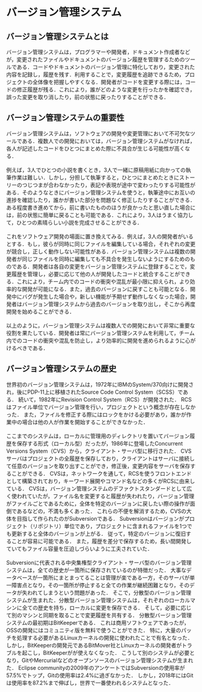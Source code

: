 # バージョン管理システム

## バージョン管理システムとは
バージョン管理システムは，プログラマーや開発者，ドキュメント作成者などが，変更されたファイルやドキュメントのバージョン履歴を管理するためのツールである．コードやドキュメントのバージョン管理に特化しており，変更された内容を記録し，履歴を残す．利用することで，変更履歴を追跡できるため，プロジェクトの全体像を把握しやすくなる．開発者がコードを変更する際には，コードの修正履歴が残る．これにより，誰がどのような変更を行ったかを確認でき，誤った変更を取り消したり，前の状態に戻ったりすることができる．

## バージョン管理システムの重要性
バージョン管理システムは，ソフトウェアの開発や変更管理において不可欠なツールである．複数人での開発においては，バージョン管理システムがなければ，各人が記述したコードをひとつにまとめた際に不具合が生じる可能性が高くなる．
<br>
<br>
例えば，3人でひとつの小説を書くとき，3人で一緒に原稿用紙に向かっての執筆作業は難しい．しかし，分担して執筆すると，ひとつにまとめたときにストーリーのつじつまが合わなかったり，表記や表現が途中で変わったりする可能性がある．そのようなときにバージョン管理システムを使うと，執筆途中にお互いの進捗を確認したり，誰かが書いた部分を問題なく修正したりすることができる．ある程度書き進めてから，前に書いたもののほうが良かったと思い直した場合には，前の状態に簡単に戻ることも可能である．これにより，3人はうまく協力して，ひとつの素晴らしい小説を完成させることができる．
<br>
<br>
これをソフトウェア開発の場面に置き換えてみる．例えば，3人の開発者がいるとする．もし，彼らが同時に同じファイルを編集している場合，それぞれの変更が競合し，正しく動作しない可能性がある．バージョン管理システムは複数の開発者が同じファイルを同時に編集しても不具合を発生しないようにするためのものである．開発者は各自の変更をバージョン管理システムに登録することで，変更履歴を管理し，必要に応じて他の人が開発したコードと統合することができる．これにより，チーム内でのコードの衝突や混乱が最小限に抑えられ，より効率的な開発が可能になる．また，過去のバージョンに戻すことも可能となる．開発中にバグが発生した場合や，新しい機能が予期せず動作しなくなった場合，開発者はバージョン管理システムから過去のバージョンを取り出し，そこから再度開発を始めることができる．
<br>
<br>
以上のように，バージョン管理システムは複数人での開発において非常に重要な役割を果たしている．開発者は常にバージョン管理システムを利用して，チーム内でのコードの衝突や混乱を防止し，より効率的に開発を進められるように心がけるべきである．

## バージョン管理システムの歴史
世界初のバージョン管理システムは，1972年にIBMのSystem/370向けに開発され，後にPDP-11上に移植されたSource Code Control System（SCSS）である．
続いて，1982年にRevision Control System（RCS）が開発された．
RCSはファイル単位でバージョン管理を行い，プロジェクトという概念が存在しなかった．
また，ファイルを修正する際にはロックをかける必要があり，誰かが作業中の場合は他の人が作業を開始することができなかった．
<br>
<br>
ここまでのシステムは，ローカルに管理用のディレクトリを置いてバージョン履歴を保存する形式（ローカル型）だったが，1986年に登場したConcurrent Versions System（CVS）から，クライアント・サーバ型に移行された．
CVSサーバはプロジェクトの全履歴を保存しており，クライアントはサーバに接続して任意のバージョンを取り出すことができ，修正後，変更内容をサーバを保存することができる．
CVSは，ネットワークを通して，RCSを使うフロントエンドとして構築されており，キーワード展開やコマンド名などの多くがRCSに由来している．
CVSは，バージョン管理システムのデファクトスタンダードとして広く使われていたが，ファイル名を変更すると履歴が失われたり，バージョン管理がファイルごとであるために，全体を特定のバージョンに戻したい際の操作が面倒であるなどの，不満も多くあった．
これらの不便を解消するため，CVSの大体を目指して作られたのがSubversionである．
Subversionはバージョンがプロジェクト（リポジトリ）単位であり，プロジェクトに含まれるファイルを1つでも更新すると全体のバージョンが上がる．
従って，特定のバージョンに復旧することが容易に可能である．
また，履歴を差分で保存するため，長い間開発していてもファイル容量を圧迫しづらいように工夫されていた．
<br>
<br>
Subversionに代表される中央集権型クライアント・サーバ型のバージョン管理システムは，全ての歴史が一箇所に保存されているのが特徴だった．
大事なデータベースが一箇所にまとまってることは管理が楽である一方，そのサーバが単一障害点となり，その一箇所が停止すると全ての作業が継続困難となり，そのデータが失われてしまうという問題があった．
そこで，分散型のバージョン管理システムが生まれた．分散型バージョン管理システムは，それぞれのローカルマシンに全ての歴史を持ち，ローカルに変更を保存できる．
そして，必要に応じて別のマシンと同期を取ることで変更履歴を共有する．
分散型バージョン管理システムの最初期はBitKeeperである．
これは商用ソフトウェアであったが，OSSの開発にはコミュニティ版を無料で使うことができた．
特に，大量のパッチを処理する必要があるLinuxカーネルの開発に使われたことで有名となった．
しかし，BitKeeperの開発元であるBitMover社とLinuxカーネルの開発者がトラブルを起こし，BitKeeperがが使えなくなった．
こうして別のシステムが必要となり，GitやMercurialなどのオープンソースのバージョン管理システムが生まれた．
Eclipse communityの2009年のアンケートではSubversionの使用率が57.5%でトップ，Gitの使用率は2.4%に過ぎなかった．
しかし，2018年にはGitは使用率を87.2%まで伸ばし，世界で一番使われるシステムとなった．

